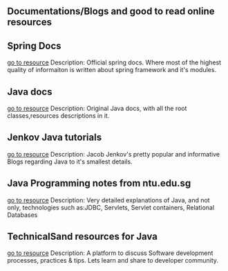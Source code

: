 ## Documentations/Blogs and good to read online resources

## Spring Docs
[go to resource](https://docs.spring.io/spring-framework/docs/5.0.6.RELEASE/spring-framework-reference/)
	Description: Official spring docs. Where most of the highest quality of  informaiton is written about spring framework and it's modules.

## Java docs
[go to resource](https://docs.oracle.com/javase/7/docs/api/)
	Description: Original Java docs, with all the root classes,resources descriptions in it.

## Jenkov Java tutorials
[go to resource](http://tutorials.jenkov.com/)
	Description: Jacob Jenkov's pretty popular and informative Blogs regarding Java to it's smallest details.

## Java Programming notes from ntu.edu.sg
[go to resource](https://www3.ntu.edu.sg/home/ehchua/programming/index.html)
	Description: Very detailed explanations of Java, and not only, technologies such as:JDBC, Servlets, Servlet containers, Relational Databases

## TechnicalSand resources for Java
[go to resource](https://technicalsand.com/)
	Description: A platform to discuss Software development processes, practices & tips. Lets learn and share to developer community.
	
